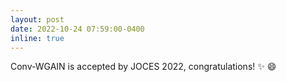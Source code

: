 ```yaml
---
layout: post
date: 2022-10-24 07:59:00-0400
inline: true
---
```


Conv-WGAIN is accepted by JOCES 2022, congratulations! :sparkles: :smile:
